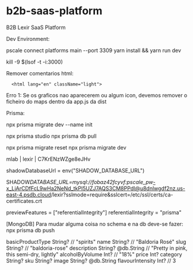 # b2b-saas-platform

B2B Lexir SaaS Platform

Dev Environment:

pscale connect platforms main --port 3309
yarn install && yarn run dev

kill -9 $(lsof -t -i:3000)

Remover comentarios html: <!--(.*?)-->

      <html lang="en" className="light">

Erro 1: Se os graficos nao aparecerem ou algum icon, devemos remover o ficheiro do maps dentro da app.js da dist

Prisma:

npx prisma migrate dev --name init

npx prisma studio
npx prisma db pull

npx prisma migrate reset
npx prisma migrate dev

mlab | lexir | C7KrENzWZge8eJHv

shadowDatabaseUrl = env("SHADOW_DATABASE_URL")

SHADOW*DATABASE_URL=mysql://fobaz42fcyvf:pscale_pw*-x_LjArCDfFcL9wHa2NeNd_tkPI5UZJ7AQS3CM8PPdI@u8dnlwgdf2nz.us-east-4.psdb.cloud/lexir?sslmode=require&sslcert=/etc/ssl/certs/ca-certificates.crt

previewFeatures = ["referentialIntegrity"]
referentialIntegrity = "prisma"

[MongoDB] Para mudar alguma coisa no schema e na db deve-se fazer: npx prisma db push

basicProductType String? // "spirits"
name String? // "Baldoria Rosé"
slug String? // "baldoria-rose"
description String? @db.String // "Pretty in pink, this semi-dry, lightly"
alcoholByVolume Int? // "18%"
price Int?
category String?
sku String?
image String? @db.String
flavourIntensity Int? // 3
